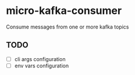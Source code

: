 # micro-kafka-consumer

Consume messages from one or more kafka topics

## TODO

- [ ] cli args configuration
- [ ] env vars configuration